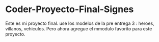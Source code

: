 # Coder-Proyecto-Final-Signes
Este es mi proyecto final. use los modelos de la pre entrega 3 : heroes, villanos, vehiculos. Pero ahora agregue el mmodulo favorito para este proyecto.
